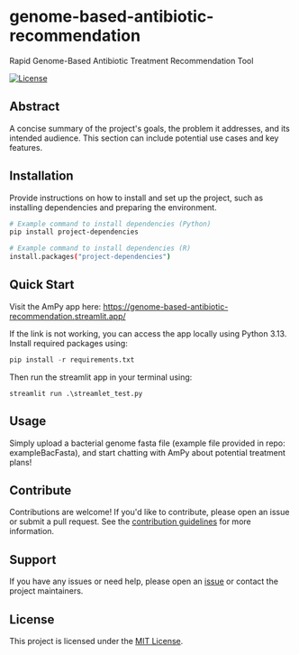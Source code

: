 # genome-based-antibiotic-recommendation

Rapid Genome-Based Antibiotic Treatment Recommendation Tool

[![License](https://img.shields.io/badge/license-MIT-blue.svg)](LICENSE)

## Abstract

A concise summary of the project's goals, the problem it addresses, and its intended audience. This section can include potential use cases and key features.

## Installation

Provide instructions on how to install and set up the project, such as installing dependencies and preparing the environment.

```bash
# Example command to install dependencies (Python)
pip install project-dependencies

# Example command to install dependencies (R)
install.packages("project-dependencies")
```

## Quick Start

Visit the AmPy app here: https://genome-based-antibiotic-recommendation.streamlit.app/

If the link is not working, you can access the app locally using Python 3.13.  
Install required packages using:
```python
pip install -r requirements.txt
```  
Then run the streamlit app in your terminal using:
```
streamlit run .\streamlet_test.py
```  

## Usage

Simply upload a bacterial genome fasta file (example file provided in repo: exampleBacFasta), and start chatting with AmPy about potential treatment plans!

## Contribute

Contributions are welcome! If you'd like to contribute, please open an issue or submit a pull request. See the [contribution guidelines](CONTRIBUTING.md) for more information.

## Support

If you have any issues or need help, please open an [issue](https://github.com/hackbio-ca/demo-project/issues) or contact the project maintainers.

## License

This project is licensed under the [MIT License](LICENSE).
